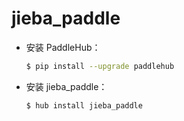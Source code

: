 # jieba_paddle
* 安装 PaddleHub：

    ```bash
    $ pip install --upgrade paddlehub
    ```

* 安装 jieba_paddle：

    ```bash
    $ hub install jieba_paddle
    ```
